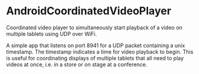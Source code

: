 # AndroidCoordinatedVideoPlayer
Coordinated video player to simultaneously start playback of a video on multiple tablets using UDP over WiFi. 

A simple app that listens on port 8941 for a UDP packet containing a unix timestamp. 
The timestamp indicates a time for video playback to begin. This is useful for coordinating
displays of multiple tablets that all need to play videos at once, i.e. in a store or on stage at
a conference. 

